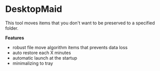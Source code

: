 # DesktopMaid
This tool moves items that you don't want to be preserved to a specified folder.

**Features**

* robust file move algorithm items that prevents data loss
* auto restore each X minutes
* automatic launch at the startup
* minimalizing to tray
